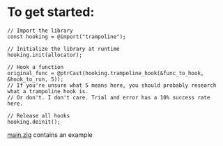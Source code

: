 # To get started:
```zig
// Import the library
const hooking = @import("trampoline");
```

```zig
// Initialize the library at runtime
hooking.init(allocator);
```

```zig
// Hook a function
original_func = @ptrCast(hooking.trampoline_hook(&func_to_hook, &hook_to_run, 5));
// If you're unsure what 5 means here, you should probably research what a trampoline hook is.
// Or don't. I don't care. Trial and error has a 10% success rate here.
```

```zig
// Release all hooks
hooking.deinit();
```

[main.zig](src/main.zig) contains an example
